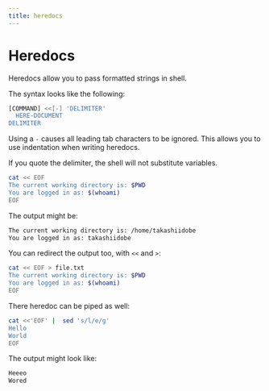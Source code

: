 ```yaml
---
title: heredocs
---
```


# Heredocs

Heredocs allow you to pass formatted strings in shell.

The syntax looks like the following:

```sh
[COMMAND] <<[-] 'DELIMITER'
  HERE-DOCUMENT
DELIMITER
```

Using a `-` causes all leading tab characters to be ignored. This allows you to use indentation when writing heredocs.

If you quote the delimiter, the shell will not substitute variables.

```sh
cat << EOF
The current working directory is: $PWD
You are logged in as: $(whoami)
EOF
```

The output might be:

```sh
The current working directory is: /home/takashiidobe
You are logged in as: takashiidobe
```

You can redirect the output too, with `<<` and `>`:

```sh
cat << EOF > file.txt
The current working directory is: $PWD
You are logged in as: $(whoami)
EOF
```

There heredoc can be piped as well:

```sh
cat <<'EOF' |  sed 's/l/e/g'
Hello
World
EOF
```

The output might look like:

```sh
Heeeo
Wored
```
